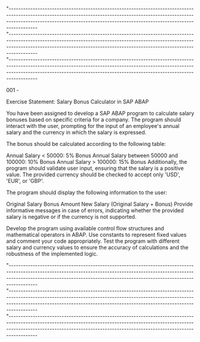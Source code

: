 "------------------------------------------------------------------------------------------------------------------------------------------------------------------------------------------------------------------------------------------------------  
"------------------------------------------------------------------------------------------------------------------------------------------------------------------------------------------------------------------------------------------------------  
"------------------------------------------------------------------------------------------------------------------------------------------------------------------------------------------------------------------------------------------------------  

001 - 

Exercise Statement: Salary Bonus Calculator in SAP ABAP

You have been assigned to develop a SAP ABAP program to calculate salary bonuses based on specific criteria for a company. The program should interact with the user, prompting for the input of an employee's annual salary and the currency in which the salary is expressed.

The bonus should be calculated according to the following table:

Annual Salary < 50000: 5% Bonus
Annual Salary between 50000 and 100000: 10% Bonus
Annual Salary > 100000: 15% Bonus
Additionally, the program should validate user input, ensuring that the salary is a positive value. The provided currency should be checked to accept only 'USD', 'EUR', or 'GBP'.

The program should display the following information to the user:

Original Salary
Bonus Amount
New Salary (Original Salary + Bonus)
Provide informative messages in case of errors, indicating whether the provided salary is negative or if the currency is not supported.

Develop the program using available control flow structures and mathematical operators in ABAP. Use constants to represent fixed values and comment your code appropriately. Test the program with different salary and currency values to ensure the accuracy of calculations and the robustness of the implemented logic.

"------------------------------------------------------------------------------------------------------------------------------------------------------------------------------------------------------------------------------------------------------  
"------------------------------------------------------------------------------------------------------------------------------------------------------------------------------------------------------------------------------------------------------  
"------------------------------------------------------------------------------------------------------------------------------------------------------------------------------------------------------------------------------------------------------  

